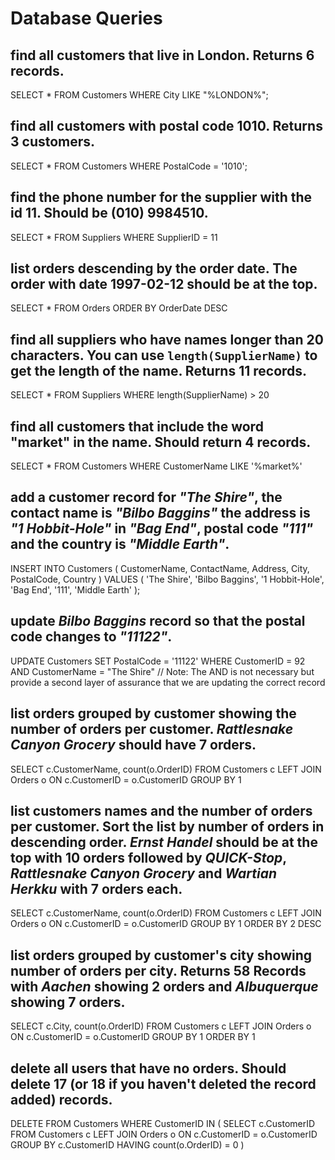 # Database Queries

## find all customers that live in London. Returns 6 records.
SELECT * 
FROM Customers 
WHERE City LIKE "%LONDON%";

## find all customers with postal code 1010. Returns 3 customers.
SELECT * 
FROM Customers 
WHERE PostalCode = '1010';

## find the phone number for the supplier with the id 11. Should be (010) 9984510.
SELECT * 
FROM Suppliers 
WHERE SupplierID = 11

## list orders descending by the order date. The order with date 1997-02-12 should be at the top.
SELECT * 
FROM Orders
ORDER BY OrderDate DESC

## find all suppliers who have names longer than 20 characters. You can use `length(SupplierName)` to get the length of the name. Returns 11 records.
SELECT *
FROM Suppliers
WHERE length(SupplierName) > 20

## find all customers that include the word "market" in the name. Should return 4 records.
SELECT *
FROM Customers
WHERE CustomerName LIKE '%market%'

## add a customer record for _"The Shire"_, the contact name is _"Bilbo Baggins"_ the address is _"1 Hobbit-Hole"_ in _"Bag End"_, postal code _"111"_ and the country is _"Middle Earth"_.
INSERT INTO Customers 
(
    CustomerName,
    ContactName,
    Address,
    City,
    PostalCode,
    Country
)
VALUES
(
    'The Shire', 
    'Bilbo Baggins', 
    '1 Hobbit-Hole', 
    'Bag End', 
    '111', 
    'Middle Earth'
);        

## update _Bilbo Baggins_ record so that the postal code changes to _"11122"_.
UPDATE Customers SET
  PostalCode = '11122'
WHERE CustomerID = 92 AND CustomerName = "The Shire" 
// Note: The AND is not necessary but provide a second layer of assurance that we are updating the correct record

## list orders grouped by customer showing the number of orders per customer. _Rattlesnake Canyon Grocery_ should have 7 orders.
SELECT
c.CustomerName,
count(o.OrderID)
FROM Customers c 
LEFT JOIN Orders o 
ON c.CustomerID = o.CustomerID
GROUP BY 1

## list customers names and the number of orders per customer. Sort the list by number of orders in descending order. _Ernst Handel_ should be at the top with 10 orders followed by _QUICK-Stop_, _Rattlesnake Canyon Grocery_ and _Wartian Herkku_ with 7 orders each.
SELECT
c.CustomerName,
count(o.OrderID)
FROM Customers c 
LEFT JOIN Orders o 
ON c.CustomerID = o.CustomerID
GROUP BY 1
ORDER BY 2 DESC

## list orders grouped by customer's city showing number of orders per city. Returns 58 Records with _Aachen_ showing 2 orders and _Albuquerque_ showing 7 orders.
SELECT
c.City,
count(o.OrderID)
FROM Customers c 
LEFT JOIN Orders o 
ON c.CustomerID = o.CustomerID
GROUP BY 1
ORDER BY 1

## delete all users that have no orders. Should delete 17 (or 18 if you haven't deleted the record added) records.
DELETE FROM Customers 
WHERE CustomerID IN (
	SELECT
    c.CustomerID
    FROM Customers c
    LEFT JOIN Orders o 
    ON c.CustomerID = o.CustomerID
    GROUP BY c.CustomerID
    HAVING count(o.OrderID) = 0
)